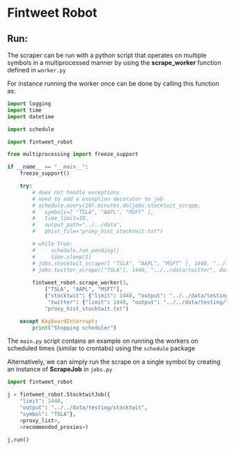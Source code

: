 # Fintweet Robot 

## Run:

The scraper can be run with a python script that operates on multiple symbols in a multiprocessed manner by using the __scrape_worker__ function defined in `worker.py`

For instance running the worker once can be done by calling this function as:

```python
import logging
import time
import datetime

import schedule

import fintweet_robot

from multiprocessing import freeze_support

if __name__ == "__main__":
    freeze_support()

    try:
        # does not handle exceptions
        # need to add a exception decorator to job
        # schedule.every(10).minutes.do(jobs.stocktwit_scrape, 
        #   symbols=[ "TSLA", "AAPL", "MSFT" ], 
        #   time_limit=10, 
        #   output_path="../../data", 
        #   phist_file="proxy_hist_stocktwit.txt")

        # while True:
        #     schedule.run_pending()
        #     time.sleep(1)
        # jobs.stocktwit_scrape([ "TSLA", "AAPL", "MSFT" ], 1440, "../../data", "proxy_hist_stocktwit.txt")
        # jobs.twitter_scrape(["TSLA"], 1440, "../../data/twitter", datetime.datetime(2021,4,15, tzinfo=datetime.timezone.utc), "proxy_hist_stocktwit.txt")
        
        fintweet_robot.scrape_worker(3,
            ["TSLA", "AAPL", "MSFT"],
            {"stocktwit": {"limit": 1440, "output": "../../data/testing/stocktwit"},
             "twitter": {"limit": 1440, "output": "../../data/testing/twitter"} },
            "proxy_hist_stocktwit.txt")

    except KeyboardInterrupt:
        print("Stopping scheduler")

```

The `main.py` script contains an example on running the workers on scheduled times (similar to crontabs) using the `schedule` package

Alternatively, we can simply run the scrape on a single symbol by creating an instance of __ScrapeJob__ in `jobs.py`

```python
import fintweet_robot

j = fintweet_robot.StocktwitJob({
    "limit": 1440, 
    "output": "../../data/testing/stocktwit",
    "symbol": "TSLA"},
    <proxy_list>,
    <recommended_proxies>)

j.run()
```
